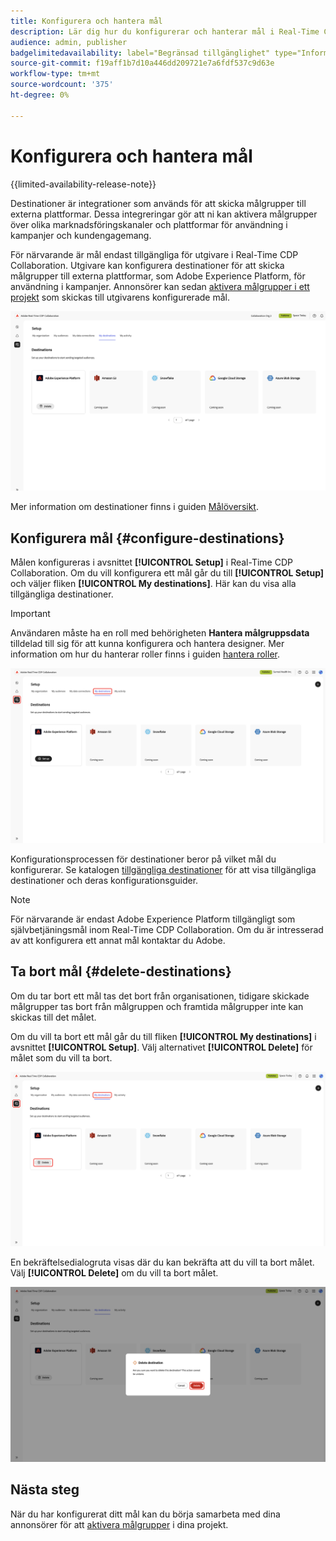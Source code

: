 ```yaml
---
title: Konfigurera och hantera mål
description: Lär dig hur du konfigurerar och hanterar mål i Real-Time CDP Collaboration.
audience: admin, publisher
badgelimitedavailability: label="Begränsad tillgänglighet" type="Informative" url="https://helpx.adobe.com/se/legal/product-descriptions/real-time-customer-data-platform-collaboration.html newtab=true"
source-git-commit: f19aff1b7d10a446dd209721e7a6fdf537c9d63e
workflow-type: tm+mt
source-wordcount: '375'
ht-degree: 0%

---
```


# Konfigurera och hantera mål

{{limited-availability-release-note}}

Destinationer är integrationer som används för att skicka målgrupper till externa plattformar. Dessa integreringar gör att ni kan aktivera målgrupper över olika marknadsföringskanaler och plattformar för användning i kampanjer och kundengagemang.

För närvarande är mål endast tillgängliga för utgivare i Real-Time CDP Collaboration. Utgivare kan konfigurera destinationer för att skicka målgrupper till externa plattformar, som Adobe Experience Platform, för användning i kampanjer. Annonsörer kan sedan [aktivera målgrupper i ett projekt](../collaborate/activate.md) som skickas till utgivarens konfigurerade mål.

![Fliken Mina mål på arbetsytan Konfigurera som visar aktiva Adobe Experience Platform-mål](/help/assets/setup/manage-destinations/my-destinations-overview.png)

Mer information om destinationer finns i guiden [Målöversikt](../destinations/overview.md).

## Konfigurera mål {#configure-destinations}

Målen konfigureras i avsnittet **[!UICONTROL Setup]** i Real-Time CDP Collaboration. Om du vill konfigurera ett mål går du till **[!UICONTROL Setup]** och väljer fliken **[!UICONTROL My destinations]**. Här kan du visa alla tillgängliga destinationer.

>[!IMPORTANT]
>
>Användaren måste ha en roll med behörigheten **Hantera målgruppsdata** tilldelad till sig för att kunna konfigurera och hantera designer. Mer information om hur du hanterar roller finns i guiden [hantera roller](../permissions/manage-roles.md).

![Fliken Mina mål på arbetsytan Konfigurera visar tillgängliga mål.](/help/assets/setup/manage-destinations/my-destinations.png)

Konfigurationsprocessen för destinationer beror på vilket mål du konfigurerar. Se katalogen [tillgängliga destinationer](../destinations/overview.md#available-destinations) för att visa tillgängliga destinationer och deras konfigurationsguider.

>[!NOTE]
>
>För närvarande är endast Adobe Experience Platform tillgängligt som självbetjäningsmål inom Real-Time CDP Collaboration. Om du är intresserad av att konfigurera ett annat mål kontaktar du Adobe.

## Ta bort mål {#delete-destinations}

Om du tar bort ett mål tas det bort från organisationen, tidigare skickade målgrupper tas bort från målgruppen och framtida målgrupper inte kan skickas till det målet.

Om du vill ta bort ett mål går du till fliken **[!UICONTROL My destinations]** i avsnittet **[!UICONTROL Setup]**. Välj alternativet **[!UICONTROL Delete]** för målet som du vill ta bort.

![Arbetsytan Mina mål med alternativet Ta bort markerat för Adobe Experience Platform-målet.](/help/assets/setup/manage-destinations/delete-destination.png)

En bekräftelsedialogruta visas där du kan bekräfta att du vill ta bort målet. Välj **[!UICONTROL Delete]** om du vill ta bort målet.

![Dialogrutan Ta bort mål med alternativet Ta bort markerat.](/help/assets/setup/manage-destinations/delete-destination-confirm.png)

## Nästa steg

När du har konfigurerat ditt mål kan du börja samarbeta med dina annonsörer för att [aktivera målgrupper](../collaborate/activate.md) i dina projekt.
